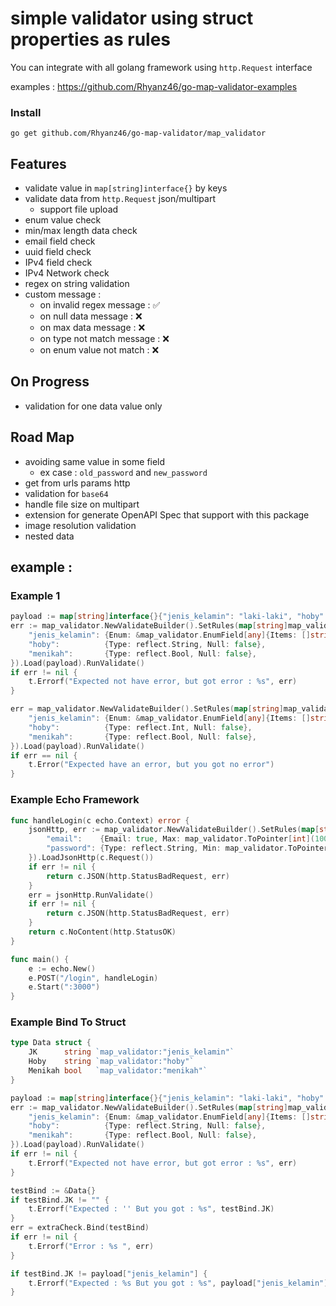 # simple validator using struct properties as rules

You can integrate with all golang framework using `http.Request` interface

examples : https://github.com/Rhyanz46/go-map-validator-examples

### Install

```shell
go get github.com/Rhyanz46/go-map-validator/map_validator
```

## Features

- validate value in `map[string]interface{}` by keys
- validate data from `http.Request` json/multipart
    - support file upload
- enum value check
- min/max length data check
- email field check
- uuid field check
- IPv4 field check
- IPv4 Network check
- regex on string validation
- custom message :
    - on invalid regex message : ✅
    - on null data message : ❌
    - on max data message : ❌
    - on type not match message : ❌
    - on enum value not match : ❌

## On Progress

- validation for one data value only

## Road Map

- avoiding same value in some field
    - ex case : `old_password` and `new_password`
- get from urls params http
- validation for `base64`
- handle file size on multipart
- extension for generate OpenAPI Spec that support with this package
- image resolution validation
- nested data


## example :

### Example 1
```go
payload := map[string]interface{}{"jenis_kelamin": "laki-laki", "hoby": "Main PS", "umur": 1, "menikah": true}
err := map_validator.NewValidateBuilder().SetRules(map[string]map_validator.Rules{
    "jenis_kelamin": {Enum: &map_validator.EnumField[any]{Items: []string{"laki-laki", "perempuan"}}},
    "hoby":          {Type: reflect.String, Null: false},
    "menikah":       {Type: reflect.Bool, Null: false},
}).Load(payload).RunValidate()
if err != nil {
    t.Errorf("Expected not have error, but got error : %s", err)
}

err = map_validator.NewValidateBuilder().SetRules(map[string]map_validator.Rules{
    "jenis_kelamin": {Enum: &map_validator.EnumField[any]{Items: []string{"laki-laki", "perempuan"}}},
    "hoby":          {Type: reflect.Int, Null: false},
    "menikah":       {Type: reflect.Bool, Null: false},
}).Load(payload).RunValidate()
if err == nil {
    t.Error("Expected have an error, but you got no error")
}
```

### Example Echo Framework
```go
func handleLogin(c echo.Context) error {
    jsonHttp, err := map_validator.NewValidateBuilder().SetRules(map[string]map_validator.Rules{
        "email":    {Email: true, Max: map_validator.ToPointer[int](100)},
        "password": {Type: reflect.String, Min: map_validator.ToPointer[int](6), Max: map_validator.ToPointer[int](30)},
    }).LoadJsonHttp(c.Request())
    if err != nil {
        return c.JSON(http.StatusBadRequest, err)
    }
    err = jsonHttp.RunValidate()
    if err != nil {
        return c.JSON(http.StatusBadRequest, err)
    }
    return c.NoContent(http.StatusOK)
}

func main() {
    e := echo.New()
    e.POST("/login", handleLogin)
    e.Start(":3000")
}

```

### Example Bind To Struct
```go
type Data struct {
    JK      string `map_validator:"jenis_kelamin"`
    Hoby    string `map_validator:"hoby"`
    Menikah bool   `map_validator:"menikah"`
}

payload := map[string]interface{}{"jenis_kelamin": "laki-laki", "hoby": "Main PS", "umur": 1, "menikah": true}
err := map_validator.NewValidateBuilder().SetRules(map[string]map_validator.Rules{
    "jenis_kelamin": {Enum: &map_validator.EnumField[any]{Items: []string{"laki-laki", "perempuan"}}},
    "hoby":          {Type: reflect.String, Null: false},
    "menikah":       {Type: reflect.Bool, Null: false},
}).Load(payload).RunValidate()
if err != nil {
    t.Errorf("Expected not have error, but got error : %s", err)
}

testBind := &Data{}
if testBind.JK != "" {
    t.Errorf("Expected : '' But you got : %s", testBind.JK)
}
err = extraCheck.Bind(testBind)
if err != nil {
    t.Errorf("Error : %s ", err)
}

if testBind.JK != payload["jenis_kelamin"] {
    t.Errorf("Expected : %s But you got : %s", payload["jenis_kelamin"], testBind.JK)
}

```